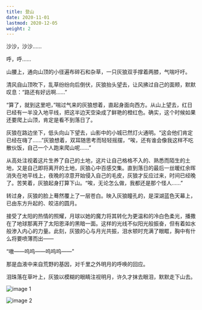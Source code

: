 ```yaml
---
title: 登山
date: 2020-11-01
lastmod: 2020-12-05
weight: 2
---
```


沙沙，沙沙……

呼，呼……

山腰上，通向山顶的小径遍布碎石和杂草，一只灰狼双手撑着两膝，气喘吁吁。

<!-- more -->

清风自山顶吹下，乱草纷纷向后倒伏，灰狼抬头望去，让风拂过自己的面颊，默默叹息：“路还有好远啊……”

“算了，就到这里吧，”喘过气来的灰狼想着，直起身面向西方。从山上望去，红日已经有一半没入地平线，把这半边天空染成了鲜艳的橙红色。确实，这个时候如果还要爬上山顶，肯定是看不到落日了。

灰狼在路边坐下，低头向山下望去，山影中的小城已然灯火通明。“这会他们肯定已经在嗨了……”灰狼想着，双耳随思考而轻轻摇摆，“唉，还有谁会像我这样不吃散伙饭，自己一个人跑来爬山呢……”

从高处注视着这片生养了自己的土地，这片让自己格格不入的、熟悉而陌生的土地，又是自己即将离开的土地，灰狼心中百感交集。直到落日的最后一丝暖红余晖消失在地平线上，夜晚的凉意开始侵入自己的毛皮，灰狼才反应过来，时间已经晚了。苦笑着，灰狼起身打算下山。“唉，无论怎么做，我都还是那个怪人……”

转过身，灰狼的脸上蓦然覆上了一层苍白。映入灰狼瞳孔的，是深湖蓝色天幕上，已由东方升起的、皎洁的圆月。

接受了太阳的热情的照耀，月球以她的魔力将其转化为更温和的冷白色柔光，播撒在了地球那离开了太阳恩泽的黑暗一面。这样的光线不似阳光般振奋，但有着如水般渗入内心的力量。此刻，灰狼的心与月光共振，泪水顿时充满了眼眶，胸中有什么将要喷薄而出——

“嗷——呜呜——呜呜呜——”

那是血液中来自荒野的基因，对千里之外明月的呼唤的回应。

泪珠落在草叶上，灰狼以模糊的眼睛注视明月，许久才抹去眼泪，默默走下山去。

![image 1](/research/eighteen/mountain-climbing-1.jpg)

![image 2](/research/eighteen/mountain-climbing-2.jpg)
